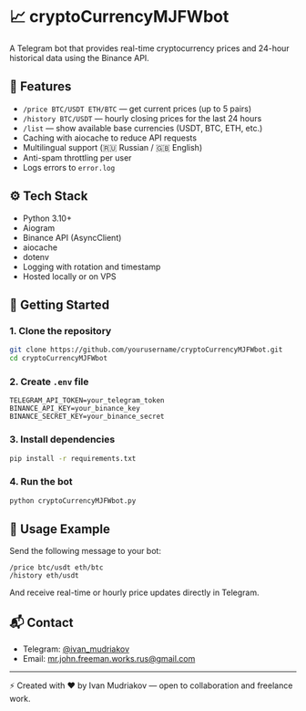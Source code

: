 # 📈 cryptoCurrencyMJFWbot

A Telegram bot that provides real-time cryptocurrency prices and 24-hour historical data using the Binance API.

## 🧩 Features

- `/price BTC/USDT ETH/BTC` — get current prices (up to 5 pairs)
- `/history BTC/USDT` — hourly closing prices for the last 24 hours
- `/list` — show available base currencies (USDT, BTC, ETH, etc.)
- Caching with aiocache to reduce API requests
- Multilingual support (🇷🇺 Russian / 🇬🇧 English)
- Anti-spam throttling per user
- Logs errors to `error.log`

## ⚙️ Tech Stack

- Python 3.10+
- Aiogram
- Binance API (AsyncClient)
- aiocache
- dotenv
- Logging with rotation and timestamp
- Hosted locally or on VPS

## 🚀 Getting Started

### 1. Clone the repository

```bash
git clone https://github.com/yourusername/cryptoCurrencyMJFWbot.git
cd cryptoCurrencyMJFWbot
```

### 2. Create `.env` file

```env
TELEGRAM_API_TOKEN=your_telegram_token
BINANCE_API_KEY=your_binance_key
BINANCE_SECRET_KEY=your_binance_secret
```

### 3. Install dependencies

```bash
pip install -r requirements.txt
```

### 4. Run the bot

```bash
python cryptoCurrencyMJFWbot.py
```

## 🧪 Usage Example

Send the following message to your bot:

```plaintext
/price btc/usdt eth/btc
/history eth/usdt
```

And receive real-time or hourly price updates directly in Telegram.

## 📬 Contact

- Telegram: [@ivan_mudriakov](https://t.me/ivan_mudriakov)
- Email: [mr.john.freeman.works.rus@gmail.com](mailto:mr.john.freeman.works.rus@gmail.com)

---

⚡ Created with ❤️ by Ivan Mudriakov — open to collaboration and freelance work.

